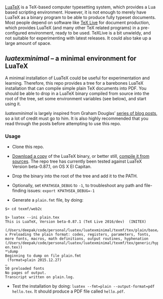 [LuaTeX] is a TeX-based computer typesetting system, which provides a Lua based scripting environment. However, it is not enough to merely have LuaTeX as a binary program to be able to produce fully typeset documents. Most people depend on software like [TeX Live] for document production, which provides LuaTeX (and many other TeX related programs) in a pre-configured environment, ready to be used. TeXLive is a bit unwieldy, and not suitable for experimenting with latest releases. It could also take up a large amount of space.

[LuaTeX]:http://www.luatex.org/
[TeX Live]:https://www.tug.org/texlive/

## _luatexminimal_ – a minimal environment for LuaTeX

A minimal installation of LuaTeX could be useful for experimentation and learning. Therefore, this repo provides a tree for a barebones LuaTeX installation that can compile simple plain TeX documents into PDF. You should be able to drop in a LuaTeX binary compiled from source into the root of the tree, set some environment variables (see below), and start using it.

_luatexminimal_ is largely inspired from Graham Douglas’ [series of blog posts](http://www.readytext.co.uk/?cat=30), so a lot of credit must go to him. It is also highly recommended that you read through the posts before attempting to use this repo.

### Usage
* Clone this repo.

* [Download a copy][dl] of the LuaTeX binary, or better still, [compile it from sources][svn]. The repo tree has currently been tested against LuaTeX Version beta-0.87.1, on OS X El Capitan.

[dl]:http://www.luatex.org/download.html
[svn]:https://foundry.supelec.fr/projects/luatex

* Drop the binary into the root of the tree and add it to the PATH.

* Optionally, set `KPATHSEA_DEBUG` to `-1`, to troubleshoot any path and file-finding issues: `export KPATHSEA_DEBUG=-1`

* Generate a `plain.fmt` file, by doing:
```
$> cd texmf/web2c

$> luatex --ini plain.tex
This is LuaTeX, Version beta-0.87.1 (TeX Live 2016/dev)  (INITEX)

(/Users/deepak/code/personal/luatex/luatexminimal/texmf/tex/plain/base/plain.te
x Preloading the plain format: codes, registers, parameters, fonts,
more fonts, macros, math definitions, output routines, hyphenation
(/Users/deepak/code/personal/luatex/luatexminimal/texmf/tex/generic/hyphen/hyph
en.tex))
*\dump
Beginning to dump on file plain.fmt
 (format=plain 2015.12.27)
…
50 preloaded fonts
No pages of output.
Transcript written on plain.log.
```
* Test the installation by doing: `luatex --fmt=plain --output-format=pdf  hello.tex`. It should produce a PDF file called `hello.pdf`.

